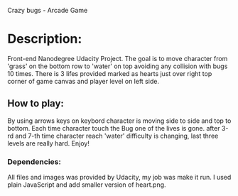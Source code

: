 Crazy bugs - Arcade Game


# Description: 

Front-end Nanodegree Udacity Project. The goal is to move character from 'grass' on the bottom row to 'water' on top avoiding any collision with bugs 10 times. There is 3 lifes provided marked as hearts just over right top corner of game canvas and player level on left side. 

## How to play:

By using arrows keys on keybord character is moving side to side and top to bottom. Each time character touch the Bug one of the lives is gone. after 3-rd and 7-th time character reach 'water' difficulty is changing, last three levels are really hard. Enjoy!

### Dependencies: 

All files and images was provided by Udacity, my job was make it run. I used plain JavaScript and add smaller version of heart.png. 
